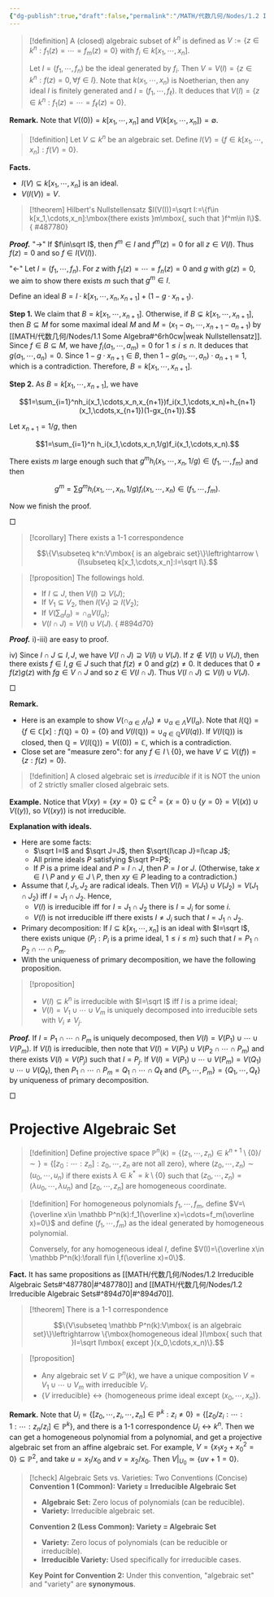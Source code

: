 ```yaml
---
{"dg-publish":true,"draft":false,"permalink":"/MATH/代数几何/Nodes/1.2 Irreducible Algebraic Sets/","dgPassFrontmatter":true}
---
```



> [!definition]
> A (closed) algebraic subset of $k^n$ is defined as $V:=\{z\in k^n:f_1(z)=\cdots=f_m(z)=0\}$ with $f_i\in k[x_1,\cdots,x_n]$. 
> 
> Let $I=(f_1,\cdots,f_n)$ be the ideal generated by $f_i$. Then $V=V(I)=\{z\in k^n:f(z)=0,\forall f\in I\}$. Note that $k(x_1,\cdots,x_n)$ is Noetherian, then any ideal $I$ is finitely generated and $I=(f_1,\cdots,f_\ell)$. It deduces that $V(I)=\{z\in k^n:f_1(z)=\cdots =f_\ell(z)=0\}$.

**Remark.** Note that $V((0))=k[x_1,\cdots,x_n]$ and $V(k[x_1,\cdots,x_n])=\emptyset$. 

> [!definition]
> Let $V\subseteq k^n$ be an algebraic set. Define $I(V)=\{f\in k[x_1,\cdots,x_n]:f(V)=0\}$.

**Facts.**
- $I(V)\subseteq k[x_1,\cdots,x_n]$ is an ideal.
- $V(I(V))=V$.

> [!theorem] Hilbert's Nullstellensatz
> $I(V(I))=\sqrt I:=\{f\in k[x_1,\cdots,x_n]:\mbox{there exists }m\mbox{, such that }f^m\in I\}$.
{ #487780}


**_Proof._**
"->" If $f\in\sqrt I$, then $f^m\in I$ and $f^m(z)=0$ for all $z\in V(I)$. Thus $f(z)=0$ and so $f\in I(V(I))$.

"<-" Let $I=(f_1,\cdots,f_n)$. For $z$ with $f_1(z)=\cdots=f_n(z)=0$ and $g$ with $g(z)=0$, we aim to show there exists $m$ such that $g^m\in I$. 

Define an ideal $B=I\cdot k[x_1,\cdots,x_n,x_{n+1}]+(1-g\cdot x_{n+1})$. 

**Step 1.** We claim that $B=k[x_1,\cdots,x_{n+1}]$. Otherwise, if $B\subsetneq k[x_1,\cdots,x_{n+1}]$, then $B\subseteq M$ for some maximal ideal $M$ and $M=(x_1-a_1,\cdots,x_{n+1}-a_{n+1})$ by [[MATH/代数几何/Nodes/1.1 Some Algebra#^6rh0cw\|weak Nullstellensatz]]. Since $f\in B\subseteq M$, we have $f_i(a_1,\cdots,a_m)=0$ for $1\leqslant i\leqslant n$. It deduces that $g(a_1,\cdots,a_n)=0$. Since $1-g\cdot x_{n+1}\in B$, then $1-g(a_1,\cdots,a_n)\cdot a_{n+1}=1$, which is a contradiction. Therefore, $B=k[x_1,\cdots,x_{n+1}]$. 

**Step 2.** As $B=k[x_1,\cdots,x_{n+1}]$, we have 

$$1=\sum_{i=1}^nh_i(x_1,\cdots,x_n,x_{n+1})f_i(x_1,\cdots,x_n)+h_{n+1}(x_1,\cdots,x_{n+1})(1-gx_{n+1}).$$

Let $x_{n+1}=1/g$, then 

$$1=\sum_{i=1}^n h_i(x_1,\cdots,x_n,1/g)f_i(x_1,\cdots,x_n).$$

There exists $m$ large enough such that $g^mh_i(x_1,\cdots,x_n,1/g)\in (f_1,\cdots,f_m)$ and then

$$g^m=\sum g^mh_i(x_1,\cdots,x_n,1/g)f_i(x_1,\cdots,x_n)\in (f_1,\cdots,f_m).$$

Now we finish the proof.
<p align="left">□</p>


> [!corollary]
> There exists a 1-1 correspondence 
> 
> $$\{V\subseteq k^n:V\mbox{ is an algebraic set}\}\leftrightarrow \{I\subseteq k[x_1,\cdots,x_n]:I=\sqrt I\}.$$


> [!proposition]
> The followings hold.
> - If $I\subseteq J$, then $V(I)\supseteq V(J)$;
> - If $V_1\subseteq V_2$, then $I(V_1)\supseteq I(V_2)$;
> - If $V(\sum_\alpha I_\alpha)=\cap_\alpha V(I_\alpha)$;
> - $V(I\cap J)=V(I)\cup V(J)$.
{ #894d70}


**_Proof._**
i)-iii) are easy to proof.

iv) Since $I\cap J\subseteq I,J$, we have $V(I\cap J)\supseteq V(I)\cup V(J)$. If $z\notin V(I)\cup V(J)$, then there exists $f\in I,g\in J$ such that $f(z)\neq 0$ and $g(z)\neq 0$. It deduces that $0\neq f(z)g(z)$ with $fg\in V\cap J$ and so $z\in V(I\cap J)$. Thus $V(I\cap J)\subseteq V(I)\cup V(J)$. 
<p align="left">□</p>

**Remark.** 
- Here is an example to show $V(\cap_{\alpha\in \Lambda} I_{\alpha})\neq \cup_{\alpha\in\Lambda}V(I_\alpha)$. Note that $I(\mathbb{Q})=\{f\in \mathbb{C}[x]:f(\mathbb{Q})=0\}=\{0\}$ and $V(I(\mathbb{Q}))=\cup_{q\in \mathbb{Q}}V(I(q))$. If $V(I(\mathbb{Q}))$ is closed, then $\mathbb{Q}=V(I(\mathbb{Q}))=V((0))=\mathbb{C}$, which is a contradiction. 
- Close set are "measure zero": for any $f\in I\setminus \{0\}$, we have $V\subseteq V((f))=\{z:f(z)=0\}$.

> [!definition]
> A closed algebraic set is *irreducible* if it is NOT the union of $2$ strictly smaller closed algebraic sets.

**Example.** Notice that $V(xy)=\{xy=0\}\subseteq \mathbb{C}^2=\{x=0\}\cup\{y=0\}=V((x))\cup V((y))$, so $V((xy))$ is not irreducible. 

**Explanation with ideals.** 
- Here are some facts:
	- $\sqrt I=I$ and $\sqrt J=J$, then $\sqrt{I\cap J}=I\cap J$;
	- All prime ideals $P$ satisfying $\sqrt P=P$;
	- If $P$ is a prime ideal and $P=I\cap J$, then $P=I$ or $J$. (Otherwise, take $x\in I\setminus P$ and $y\in J\setminus P$, then $xy\in P$ leading to a contradiction.)
- Assume that $I,J_1,J_2$ are radical ideals. Then $V(I)=V(J_1)\cup V(J_2)=V(J_1\cap J_2)$ iff $I=J_1\cap J_2$. Hence, 
	- $V(I)$ is irreducible iff for $I=J_1\cap J_2$ there is $I=J_i$ for some $i$. 
	- $V(I)$ is not irreducible iff there exists $I\neq J_i$ such that $I=J_1\cap J_2$.
- Primary decomposition: If $I\subseteq k[x_1,\cdots,x_n]$ is an ideal with $I=\sqrt I$, there exists unique $\{P_i:P_i\mbox{ is a prime ideal, }1\leqslant i\leqslant m\}$ such that $I=P_1\cap P_2\cap\cdots\cap P_m$. 
- With the uniqueness of primary decomposition, we have the following proposition. 

> [!proposition]
> - $V(I)\subseteq k^n$ is irreducible with $I=\sqrt I$ iff $I$ is a prime ideal;
> - $V(I)=V_1\cup\cdots\cup V_m$ is uniquely decomposed into irreducible sets with $V_i\neq V_j$. 

**_Proof._**
If $I=P_1\cap \cdots\cap P_m$ is uniquely decomposed, then $V(I)=V(P_1)\cup\cdots\cup V(P_m)$. If $V(I)$ is irreducible, then note that $V(I)=V(P_1)\cup V(P_2\cap\cdots\cap P_m)$ and there exists $V(I)=V(P_j)$ such that $I=P_j$. If $V(I)=V(P_1)\cup\cdots\cup V(P_m)=V(Q_1)\cup\cdots\cup V(Q_\ell)$, then $P_1\cap\cdots\cap P_m=Q_1\cap\cdots\cap Q_\ell$ and $\{P_1,\cdots,P_m\}=\{Q_1,\cdots,Q_\ell\}$ by uniqueness of primary decomposition. 
<p align="left">□</p>


# Projective Algebraic Set

> [!definition]
> Define projective space $\mathbb{P}^n(k)=\{(z_1,\cdots,z_n)\in k^{n+1}\setminus\{0\}/\sim\}=\{[z_0:\cdots: z_n]:z_0,\cdots,z_n\mbox{ are not all zero}\}$, where $(z_0,\cdots,z_n)\sim (u_0,\cdots,u_n)$ if there exists $\lambda\in k^*= k\setminus \{0\}$ such that $(z_0,\cdots,z_n)=(\lambda u_0,\cdots,\lambda u_n)$ and $[z_0,\cdots,z_n]$ are homogeneous coordinate. 


> [!definition]
> For homogeneous polynomials $f_1,\cdots,f_m$, define $V=\{\overline x\in \mathbb P^n(k):f_1(\overline x)=\cdots=f_m(\overline x)=0\}$ and define $(f_1,\cdots,f_m)$ as the ideal generated by homogeneous polynomial. 
> 
> Conversely, for any homogeneous ideal $I$, define $V(I)=\{\overline x\in \mathbb P^n(k):\forall f\in I,f(\overline x)=0\}$. 

**Fact.** It has same propositions as [[MATH/代数几何/Nodes/1.2 Irreducible Algebraic Sets#^487780\|#^487780]] and [[MATH/代数几何/Nodes/1.2 Irreducible Algebraic Sets#^894d70\|#^894d70]]. 

> [!theorem]
> There is a $1$-$1$ correspondence 
> 
> $$\{V\subseteq \mathbb P^n(k):V\mbox{ is an algebraic set}\}\leftrightarrow \{\mbox{homogeneous ideal }I\mbox{ such that }I=\sqrt I\mbox{ except }(x_0,\cdots,x_n)\}.$$

> [!proposition]
> - Any algebraic set $V\subseteq\mathbb P^n(k)$, we have a unique composition $V=V_1\cup\cdots\cup V_m$ with irreducible $V_i$.
> - $\{V\mbox{ irreducible}\}\leftrightarrow\{\mbox{homogeneous prime ideal except }(x_0,\cdots,x_n)\}$. 

**Remark.** Note that $U_i=\{[z_0,\cdots,z_i,\cdots,z_n]\in\mathbb P^k:z_i\neq 0\}=\{[z_0/z_i:\cdots:1:\cdots:z_n/z_i]\in \mathbb P^k\}$, and there is a $1$-$1$ correspondence $U_i\leftrightarrow k^n$. Then we can get a homogeneous polynomial from a polynomial, and get a projective algebraic set from an affine algebraic set. For example, $V=\{x_1x_2+x_0^2=0\}\subseteq \mathbb P^2$, and take $u=x_1/x_0$ and $v=x_2/x_0$. Then $V|_{U_0}\simeq\{uv+1=0\}$. 


> [!check] Algebraic Sets vs. Varieties: Two Conventions (Concise)
> **Convention 1 (Common): Variety = Irreducible Algebraic Set**
> 
> * **Algebraic Set:** Zero locus of polynomials (can be reducible).
> * **Variety:** Irreducible algebraic set.
> 
> **Convention 2 (Less Common): Variety = Algebraic Set**
> 
> * **Variety:** Zero locus of polynomials (can be reducible or irreducible).
> * **Irreducible Variety:** Used specifically for irreducible cases.
> 
> **Key Point for Convention 2:** Under this convention, "algebraic set" and "variety" are **synonymous**.
> 
